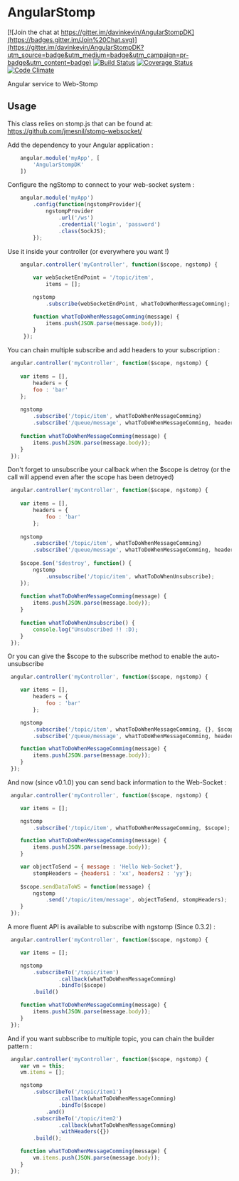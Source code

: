 AngularStomp
============

[![Join the chat at https://gitter.im/davinkevin/AngularStompDK](https://badges.gitter.im/Join%20Chat.svg)](https://gitter.im/davinkevin/AngularStompDK?utm_source=badge&utm_medium=badge&utm_campaign=pr-badge&utm_content=badge)
[![Build Status](https://travis-ci.org/davinkevin/AngularStompDK.svg?branch=master)](https://travis-ci.org/davinkevin/AngularStompDK) [![Coverage Status](https://coveralls.io/repos/davinkevin/AngularStompDK/badge.svg?branch=master)](https://coveralls.io/r/davinkevin/AngularStompDK?branch=master) [![Code Climate](https://codeclimate.com/github/davinkevin/AngularStompDK/badges/gpa.svg)](https://codeclimate.com/github/davinkevin/AngularStompDK) 

Angular service to Web-Stomp

Usage
-----
This class relies on stomp.js that can be found at: https://github.com/jmesnil/stomp-websocket/

Add the dependency to your Angular application :

```js
    angular.module('myApp', [
        'AngularStompDK'
    ])
```

Configure the ngStomp to connect to your web-socket system :

```js
    angular.module('myApp')
        .config(function(ngstompProvider){
            ngstompProvider
                .url('/ws')
                .credential('login', 'password')
                .class(SockJS);
        });
```

Use it inside your controller (or everywhere you want !)

```js
    angular.controller('myController', function($scope, ngstomp) {
    
        var webSocketEndPoint = '/topic/item',
            items = [];

        ngstomp
            .subscribe(webSocketEndPoint, whatToDoWhenMessageComming);

        function whatToDoWhenMessageComming(message) {
            items.push(JSON.parse(message.body));
        }
     });
```

You can chain multiple subscribe and add headers to your subscription :

```js
 angular.controller('myController', function($scope, ngstomp) {
    
    var items = [], 
        headers = {
        foo : 'bar'            
    };
    
    ngstomp
        .subscribe('/topic/item', whatToDoWhenMessageComming)
        .subscribe('/queue/message', whatToDoWhenMessageComming, headers);
            
    function whatToDoWhenMessageComming(message) {
        items.push(JSON.parse(message.body));
    }
 });
```

Don't forget to unsubscribe your callback when the $scope is detroy (or the call will append even after the scope has been detroyed)

```js
 angular.controller('myController', function($scope, ngstomp) {
    
    var items = [], 
        headers = {
            foo : 'bar'            
        };
    
    ngstomp
        .subscribe('/topic/item', whatToDoWhenMessageComming)
        .subscribe('/queue/message', whatToDoWhenMessageComming, headers);
        
    $scope.$on('$destroy', function() {
        ngstomp
            .unsubscribe('/topic/item', whatToDoWhenUnsubscribe);
    });
    
    function whatToDoWhenMessageComming(message) {
        items.push(JSON.parse(message.body));
    }
    
    function whatToDoWhenUnsubscribe() {
        console.log("Unsubscribed !! :D);
    }
 });
```

Or you can give the $scope to the subscribe method to enable the auto-unsubscribe

```js
 angular.controller('myController', function($scope, ngstomp) {

    var items = [], 
        headers = {
            foo : 'bar'            
        };

    ngstomp
        .subscribe('/topic/item', whatToDoWhenMessageComming, {}, $scope)
        .subscribe('/queue/message', whatToDoWhenMessageComming, headers, $scope);

    function whatToDoWhenMessageComming(message) {
        items.push(JSON.parse(message.body));
    }
 });
```

And now (since v0.1.0) you can send back information to the Web-Socket : 

```js
 angular.controller('myController', function($scope, ngstomp) {

    var items = [];

    ngstomp
        .subscribe('/topic/item', whatToDoWhenMessageComming, $scope);

    function whatToDoWhenMessageComming(message) {
        items.push(JSON.parse(message.body));
    }

    var objectToSend = { message : 'Hello Web-Socket'},
        stompHeaders = {headers1 : 'xx', headers2 : 'yy'};
         
    $scope.sendDataToWS = function(message) {
        ngstomp
            .send('/topic/item/message', objectToSend, stompHeaders);
    }
 });
```

A more fluent API is available to subscribe with ngstomp (Since 0.3.2) : 

```js
 angular.controller('myController', function($scope, ngstomp) {

    var items = [];

    ngstomp
        .subscribeTo('/topic/item')
                .callback(whatToDoWhenMessageComming)
                .bindTo($scope)
        .build()

    function whatToDoWhenMessageComming(message) {
        items.push(JSON.parse(message.body));
    }
 });
```

And if you want subbscribe to multiple topic, you can chain the builder pattern :
```js
 angular.controller('myController', function($scope, ngstomp) {
    var vm = this;
    vm.items = [];

    ngstomp
        .subscribeTo('/topic/item1')
                .callback(whatToDoWhenMessageComming)
                .bindTo($scope)
            .and()
        .subscribeTo('/topic/item2')
                .callback(whatToDoWhenMessageComming)
                .withHeaders({})
        .build();

    function whatToDoWhenMessageComming(message) {
        vm.items.push(JSON.parse(message.body));
    }
 });
```
